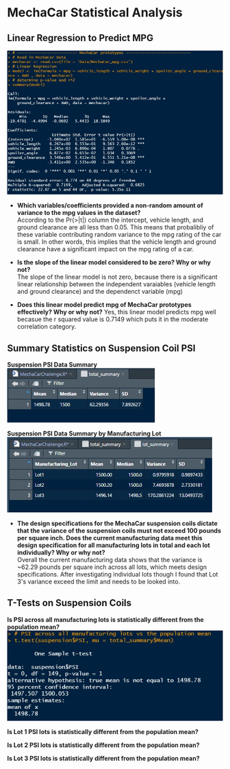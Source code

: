 # MechaCar Statistical Analysis

## Linear Regression to Predict MPG
![linearmodel](https://github.com/nsmeltz/Module_15_Challenge/blob/d91b0f135c2e69c5bba27c4811f837824c3713a0/Images/linearmodel.jpg)

  - **Which variables/coefficients provided a non-random amount of variance to the mpg values in the dataset?**                               
      According to the Pr(>|t|) column the intercept, vehicle length, and ground clearance are all less than 0.05. This means that probalibliy of these variable
      contributing random variance to the mpg rating of the car is small. In other words, this implies that the vehicle length and ground clearance have a significant
      impact on the mpg rating of a car. 
    
  - **Is the slope of the linear model considered to be zero? Why or why not?**                                   
      The slope of the linear model is not zero, because there is a significant linear relationship between the independent varaiables (vehicle length and ground
      clearance) and the dependenct variable (mpg)

  - **Does this linear model predict mpg of MechaCar prototypes effectively? Why or why not?**
      Yes, this linear model predicts mpg well becasue the r squared value is 0.7149 which puts it in the moderate correlation category. 


## Summary Statistics on Suspension Coil PSI

**Suspension PSI Data Summary**                         
![total_summary](https://github.com/nsmeltz/Module_15_Challenge/blob/d91b0f135c2e69c5bba27c4811f837824c3713a0/Images/total_summary.jpg)

**Suspension PSI Data Summary by Manufacturing Lot**                            
![lot_summary](https://github.com/nsmeltz/Module_15_Challenge/blob/d91b0f135c2e69c5bba27c4811f837824c3713a0/Images/lot_summary.jpg)

  - **The design specifications for the MechaCar suspension coils dictate that the variance of the suspension coils must not exceed 100 pounds per square inch. Does the
    current manufacturing data meet this design specification for all manufacturing lots in total and each lot individually? Why or why not?**                  
      Overall the current manufacturing data shows that the variance is ~62.29 pounds per square inch across all lots, which meets design specifications. After
      investigating individual lots though I found that Lot 3's variance exceed the limit and needs to be looked into. 
    
## T-Tests on Suspension Coils

**Is PSI across all manufacturing lots is statistically different from the population mean?**
![T-Test All](https://github.com/nsmeltz/Module_15_Challenge/blob/d91b0f135c2e69c5bba27c4811f837824c3713a0/Images/ttest_all.jpg)

**Is Lot 1 PSI lots is statistically different from the population mean?**

**Is Lot 2 PSI lots is statistically different from the population mean?**

**Is Lot 3 PSI lots is statistically different from the population mean?**
